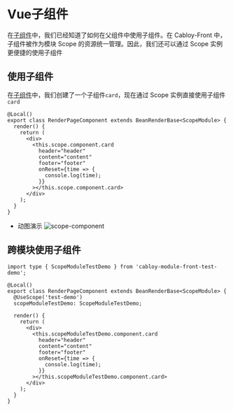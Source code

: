 # Vue子组件

在[子组件](../component/child.md)中，我们已经知道了如何在父组件中使用子组件。在 Cabloy-Front 中，子组件被作为模块 Scope 的资源统一管理。因此，我们还可以通过 Scope 实例更便捷的使用子组件

## 使用子组件

在[子组件](../component/child.md)中，我们创建了一个子组件`card`，现在通过 Scope 实例直接使用子组件`card`

```typescript{6-13}
@Local()
export class RenderPageComponent extends BeanRenderBase<ScopeModule> {
  render() {
    return (
      <div>
        <this.scope.component.card
          header="header"
          content="content"
          footer="footer"
          onReset={time => {
            console.log(time);
          }}
        ></this.scope.component.card>
      </div>
    );
  }
}
```

- 动图演示
  ![scope-component](https://cabloy-1258265067.cos.ap-shanghai.myqcloud.com/image/scope-component.gif)

## 跨模块使用子组件

```typescript{1,5-6,11-18}
import type { ScopeModuleTestDemo } from 'cabloy-module-front-test-demo';

@Local()
export class RenderPageComponent extends BeanRenderBase<ScopeModule> {
  @UseScope('test-demo')
  scopeModuleTestDemo: ScopeModuleTestDemo;

  render() {
    return (
      <div>
        <this.scopeModuleTestDemo.component.card
          header="header"
          content="content"
          footer="footer"
          onReset={time => {
            console.log(time);
          }}
        ></this.scopeModuleTestDemo.component.card>
      </div>
    );
  }
}
```
